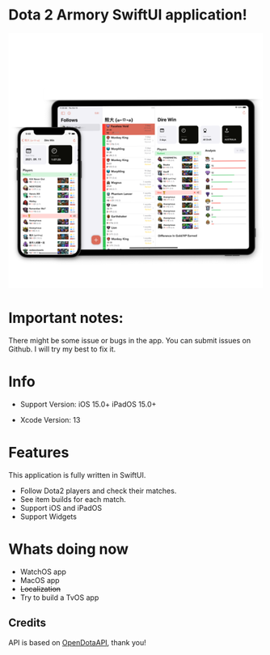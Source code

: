 # Dota 2 Armory SwiftUI application!
![Image](images/promo_image.PNG)
# Important notes:
There might be some issue or bugs in the app. You can submit issues on Github. I will try my best to fix it.

# Info
* Support Version: 
iOS 15.0+
iPadOS 15.0+

* Xcode Version: 13

# Features
This application is fully written in SwiftUI.
* Follow Dota2 players and check their matches.
* See item builds for each match.
* Support iOS and iPadOS
* Support Widgets
# Whats doing now
* WatchOS app
* MacOS app
* ~~Localization~~
* Try to build a TvOS app

## Credits
API is based on [OpenDotaAPI](https://www.opendota.com), thank you!
